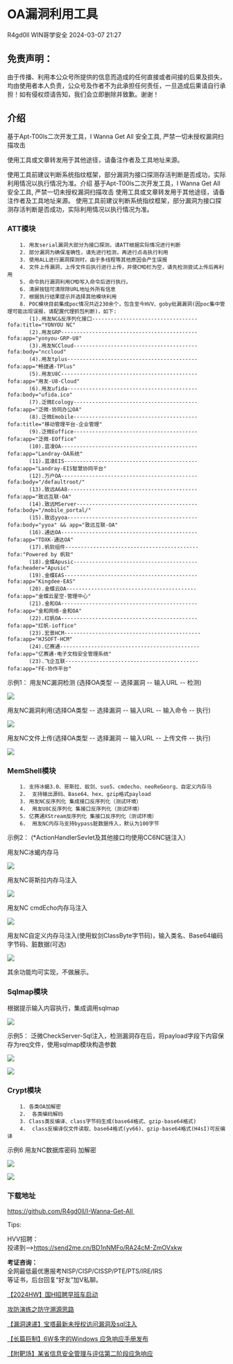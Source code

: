 #  OA漏洞利用工具   
R4gd0ll  WIN哥学安全   2024-03-07 21:27  
  
## 免责声明：  
  
由于传播、利用本公众号所提供的信息而造成的任何直接或者间接的后果及损失，均由使用者本人负责，公众号及作者不为此承担任何责任，一旦造成后果请自行承担！如有侵权烦请告知，我们会立即删除并致歉。谢谢！  
## 介绍  
  
基于Apt-T00ls二次开发工具，I Wanna Get All 安全工具, 严禁一切未授权漏洞扫描攻击  
  
使用工具或文章转发用于其他途径，请备注作者及工具地址来源。  
  
使用工具前建议判断系统指纹框架，部分漏洞为接口探测存活判断是否成功，实际利用情况以执行情况为准。介绍
基于Apt-T00ls二次开发工具，I Wanna Get All 安全工具, 严禁一切未授权漏洞扫描攻击
使用工具或文章转发用于其他途径，请备注作者及工具地址来源。
使用工具前建议判断系统指纹框架，部分漏洞为接口探测存活判断是否成功，实际利用情况以执行情况为准。  
### ATT模块  
```
    1. 用友serial漏洞大部分为接口探测，请ATT根据实际情况进行判断
    2. 部分漏洞为确保准确性，请先进行检测，再进行点击执行利用
    3. 使用ALL进行漏洞探测时，由于多线程等其他原因会产生误报
    4. 文件上传漏洞，上传文件后执行进行上传，并使CMD栏为空，请先检测尝试上传后再利用
    5. 命令执行漏洞利用CMD写入命令后进行执行。
    6. 清屏按钮可清除除URL地址外所有信息
    7. 根据执行结果提示并选择其他模块利用
    8. POC模块目前集成poc情况共近230余个，包含至今HVV、goby纰漏漏洞(因poc集中管理可能出现误报，请配置代理抓包判断)，如下:
       (1).用友NC&反序列化接口----------------------------------fofa:title="YONYOU NC"
       (2).用友GRP--------------------------------------------fofa:app="yonyou-GRP-U8"
       (3).用友NCCloud----------------------------------------fofa:body="nccloud"
       (4).用友tplus------------------------------------------fofa:app="畅捷通-TPlus"
       (5).用友U8C--------------------------------------------fofa:app="用友-U8-Cloud"
       (6).用友ufida------------------------------------------fofa:body="ufida.ico"
       (7).泛微Ecology----------------------------------------fofa:app="泛微-协同办公OA"
       (8).泛微Emobile----------------------------------------fofa:title="移动管理平台-企业管理"
       (9).泛微Eoffice----------------------------------------fofa:app="泛微-EOffice"
       (10).蓝凌OA--------------------------------------------fofa:app="Landray-OA系统"
       (11).蓝凌EIS-------------------------------------------fofa:app="Landray-EIS智慧协同平台"
       (12).万户OA--------------------------------------------fofa:body="/defaultroot/"
       (13).致远A6A8------------------------------------------fofa:app="致远互联-OA"
       (14).致远MServer---------------------------------------fofa:body="/mobile_portal/"
       (15).致远yyoa------------------------------------------fofa:body="yyoa" && app="致远互联-OA"
       (16).通达OA--------------------------------------------fofa:app="TDXK-通达OA"
       (17).帆软组件-------------------------------------------fofa:"Powered by 帆软"
       (18).金蝶Apusic----------------------------------------fofa:header="Apusic"
       (19).金蝶EAS-------------------------------------------fofa:app="Kingdee-EAS"
       (20).金蝶云OA------------------------------------------fofa:app="金蝶云星空-管理中心"
       (21).金和OA--------------------------------------------fofa:app="金和网络-金和OA"
       (22).红帆OA--------------------------------------------fofa:app="红帆-ioffice"
       (23).宏景HCM--------------------------------------------fofa:app="HJSOFT-HCM"
       (24).亿赛通---------------------------------------------fofa:app="亿赛通-电子文档安全管理系统"
       (23).飞企互联-------------------------------------------fofa:app="FE-协作平台"

```  
  
示例1：
用友NC漏洞检测 (选择OA类型 -- 选择漏洞 -- 输入URL -- 检测)  
  
![](https://mmbiz.qpic.cn/mmbiz_png/1mtwZURvGTkK6o0W36joHWu1LYG8RXIVGwC3XSj7nxUpAxTvIKZibTcYN7fZlOfOwPfGHZeTt6f1maEvFKT98Cg/640?wx_fmt=png&from=appmsg "")  
  
用友NC漏洞利用(选择OA类型 -- 选择漏洞 -- 输入URL -- 输入命令 -- 执行)  
  
![](https://mmbiz.qpic.cn/mmbiz_png/1mtwZURvGTkK6o0W36joHWu1LYG8RXIVjTyYDb66eNwzia4ibcibGPaNRaiahEDIxXtGN3Y93nL7INrJyOwWMiaa8jg/640?wx_fmt=png&from=appmsg "")  
  
用友NC文件上传(选择OA类型 -- 选择漏洞 -- 输入URL -- 上传文件 -- 执行)  
  
![](https://mmbiz.qpic.cn/mmbiz_png/1mtwZURvGTkK6o0W36joHWu1LYG8RXIVa0ichylud7xSJVbYyXBTAtcOhcsTFXdfznmEHupdEbY22ibtLWLwZUsg/640?wx_fmt=png&from=appmsg "")  
### MemShell模块  
```
    1. 支持冰蝎3.0、哥斯拉、蚁剑、suo5、cmdecho、neoReGeorg、自定义内存马
    2.  支持输出源码、Base64、hex、gzip格式payload
    3. 用友NC反序列化 集成接口反序列化（测试环境）
    4.  用友U8C反序列化 集接口反序列化（测试环境）
    5. 亿赛通XStream反序列化 集接口反序列化（测试环境）
    6.  用友NC内存马支持bypass脏数据传入，默认为100字节

```  
  
示例2：
(*ActionHandlerSevlet及其他接口均使用CC6NC链注入）  
  
用友NC冰蝎内存马  
  
![](https://mmbiz.qpic.cn/mmbiz_png/1mtwZURvGTkK6o0W36joHWu1LYG8RXIVIkRVUerYW4vsuIWmYEXLL2ensk08PaW7XcRV0PqtKku163m41ibt95Q/640?wx_fmt=png&from=appmsg "")  
  
用友NC哥斯拉内存马注入  
  
![](https://mmbiz.qpic.cn/mmbiz_png/1mtwZURvGTkK6o0W36joHWu1LYG8RXIV6kpGG2HqASnpbFZtSabcrwXiaR8Tic17DNQkiajtTAsEq3ZMqVhCibjicYQ/640?wx_fmt=png&from=appmsg "")  
  
用友NC cmdEcho内存马注入  
  
![](https://mmbiz.qpic.cn/mmbiz_png/1mtwZURvGTkK6o0W36joHWu1LYG8RXIVSxk9LUkia6EIgTotKRAn7U7qh2XY01YegZozykTWg7Mv9gzyibHySr9g/640?wx_fmt=png&from=appmsg "")  
  
用友NC自定义内存马注入(使用蚁剑ClassByte字节码)，输入类名、Base64编码字节码、脏数据(可选)  
  
![](https://mmbiz.qpic.cn/mmbiz_png/1mtwZURvGTkK6o0W36joHWu1LYG8RXIVSxk9LUkia6EIgTotKRAn7U7qh2XY01YegZozykTWg7Mv9gzyibHySr9g/640?wx_fmt=png&from=appmsg "")  
  
其余功能均可实现，不做展示。  
### Sqlmap模块  
  
根据提示输入内容执行，集成调用sqlmap  
  
![](https://mmbiz.qpic.cn/mmbiz_png/1mtwZURvGTkK6o0W36joHWu1LYG8RXIVLotCg3HGDmnOtLL0brZVGxWvP1416v88Aibn0PkIlJDcCVBLYQUwhyg/640?wx_fmt=png&from=appmsg "")  
  
示例5：
泛微CheckServer-Sql注入，检测漏洞存在后，将payload字段下内容保存为req文件，使用sqlmap模块构造参数  
  
![](https://mmbiz.qpic.cn/mmbiz_png/1mtwZURvGTkK6o0W36joHWu1LYG8RXIVZ1xDtWia9Bia1DNZHxLMoqbTkicDkaoePia3CVYwtERp420PaicaSc8RcHQ/640?wx_fmt=png&from=appmsg "")  
  
![](https://mmbiz.qpic.cn/mmbiz_png/1mtwZURvGTkK6o0W36joHWu1LYG8RXIVyzT0k5CYyrRz9W0Vibqicnztlia0cX7QOaH7eCkibJqb8lwOUNjjrbebwg/640?wx_fmt=png&from=appmsg "")  
### Crypt模块  
```
    1. 各类OA加解密
    2.  各类编码解码
    3. Class类反编译、class字节码生成(base64格式、gzip-base64格式)
    4.  class反编译仅文件读取、base64格式(yv66)、gzip-base64格式(H4sI)可反编译

```  
  
示例6
用友NC数据库密码 加解密  
  
![](https://mmbiz.qpic.cn/mmbiz_png/1mtwZURvGTkK6o0W36joHWu1LYG8RXIV2s7wuSn14o8qPic1N4R1ibluRKgDeTneyCAT5RicXtSy7y0bb7TqH2T3g/640?wx_fmt=png&from=appmsg "")  
  
![](https://mmbiz.qpic.cn/mmbiz_png/1mtwZURvGTkK6o0W36joHWu1LYG8RXIVCS6RrY7GST9UNZ1Ohg0icb45gQo6wJBYNvTtHUjkeITQLjCib9RQYeSw/640?wx_fmt=png&from=appmsg "")  
### 下载地址  
  
https://github.com/R4gd0ll/I-Wanna-Get-All   
  
Tips:  
  
  
HVV招聘：  
投递到-->https://send2me.cn/BD1nNMFo/RA24cM-ZmOVxkw  
  
**考证咨询：**  
全网最低最优惠报考NISP/CISP/CISSP/PTE/PTS/IRE/IRS  
等证书，后台回复“好友”加V私聊。  
  
[【2024HW】国H招聘早班车启动](https://mp.weixin.qq.com/s?__biz=MzkwODM3NjIxOQ==&mid=2247498213&idx=1&sn=7812c982a6e05f29ed94c19e7b3cbefe&chksm=c0c85811f7bfd107217033770676284a6c5a89adccfe5f61f9c925c2b57b94a86fc01d7514e5&scene=21#wechat_redirect)  
  
  
[攻防演练之防守溯源思路](https://mp.weixin.qq.com/s?__biz=MzkwODM3NjIxOQ==&mid=2247498543&idx=1&sn=50d27ce8e941c860d4043b9f610c1486&chksm=c0c85adbf7bfd3cd1ed40f6872d5e62fdb4132a7dee331d14c0eab1dd7e63da70e32579167bc&scene=21#wechat_redirect)  
  
  
[【漏洞速递】宝塔最新未授权访问漏洞及sql注入](https://mp.weixin.qq.com/s?__biz=MzkwODM3NjIxOQ==&mid=2247497949&idx=1&sn=dd9856b9e5125f92ec9a3281b0f5fcc5&chksm=c0c85929f7bfd03fda87e1a4c288c5cf4270f81af9300e8cd06304d9e60c54133466723c89f7&scene=21#wechat_redirect)  
  
  
[【长篇巨制】6W多字的Windows 应急响应手册发布](https://mp.weixin.qq.com/s?__biz=MzkwODM3NjIxOQ==&mid=2247497751&idx=1&sn=e9ec8352fdda412869b365490044b7c2&chksm=c0c859e3f7bfd0f5af33ea70554e3f97684978b80bf2f06b1cc430ca2f1d36327811a392161a&scene=21#wechat_redirect)  
  
  
[【附靶场】某省信息安全管理与评估第二阶段应急响应](https://mp.weixin.qq.com/s?__biz=MzkwODM3NjIxOQ==&mid=2247496644&idx=1&sn=bdcd7dbdedbb2a491d0168147e2d9d23&chksm=c0c85230f7bfdb26c7d411f864d7a403b8cefb919f51434aff72aa71b915f2975a949f8b7b90&scene=21#wechat_redirect)  
  
  
  
  
